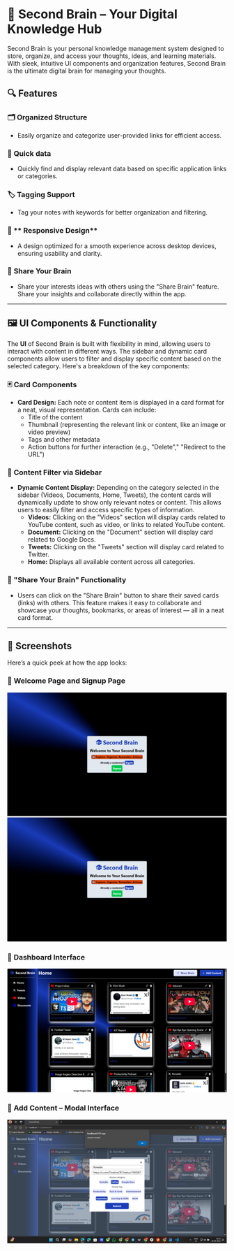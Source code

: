 # 🧠 Second Brain – Your Digital Knowledge Hub

Second Brain is your personal knowledge management system designed to store, organize, and access your thoughts, ideas, and learning materials. 
With sleek, intuitive UI components and organization features, Second Brain is the ultimate digital brain for managing your thoughts.

## 🔍 Features

### 🗂️ **Organized Structure**
- Easily organize and categorize user-provided links for efficient access.

### 🔎 **Quick data**
- Quickly find and display relevant data based on specific application links or categories.

### 🏷️ **Tagging Support**
- Tag your notes with keywords for better organization and filtering. 

### 📱 ** Responsive Design**
- A design optimized for a smooth experience across desktop devices, ensuring usability and clarity.

### 🧠 **Share Your Brain**
- Share your interests ideas with others using the "Share Brain" feature. Share your insights and collaborate directly within the app.

---

## 🖼️ UI Components & Functionality

The **UI** of Second Brain is built with flexibility in mind, allowing users to interact with content in different ways. The sidebar and dynamic card components allow users to filter and display specific content based on the selected category. Here's a breakdown of the key components:

### 🃏 **Card Components**
- **Card Design:** Each note or content item is displayed in a card format for a neat, visual representation. Cards can include:
  - Title of the content
  - Thumbnail (representing the relevant link or content, like an image or video preview)
  - Tags and other metadata
  - Action buttons for further interaction (e.g., "Delete"," "Redirect to the URL")
  
### 🔄 **Content Filter via Sidebar**
- **Dynamic Content Display:** Depending on the category selected in the sidebar (Videos, Documents, Home, Tweets), the content cards will dynamically update to show only relevant notes or content. This allows users to easily filter and access specific types of information.
  - **Videos:** Clicking on the "Videos" section will display cards related to YouTube content, such as video, or links to related YouTube content.
  - **Document:** Clicking on the "Document" section will display card related to Google Docs.
  - **Tweets:** Clicking on the "Tweets" section will display card related to Twitter.
  - **Home:** Displays all available content across all categories.

### 🧩 **"Share Your Brain" Functionality**
- Users can click on the "Share Brain" button to share their saved cards (links) with others. This feature makes it easy to collaborate and showcase your thoughts,
  bookmarks, or areas of interest — all in a neat card format.

---

## 📸 Screenshots

Here’s a quick peek at how the app looks:

### 🧳 **Welcome Page and Signup Page**
![Welcome Page](https://github.com/Theja-Nadimpalli/Second_Brain/blob/main/ScreenShots/WelcomePage.png.png?raw=true)
![Signup Page](https://github.com/Theja-Nadimpalli/Second_Brain/blob/main/ScreenShots/WelcomePage.png.png?raw=true)

### 🧠 **Dashboard Interface**
![Dashboard Interface](https://github.com/Theja-Nadimpalli/Second_Brain/blob/main/ScreenShots/Dashboard.png.png?raw=true)

### 🧳 **Add Content – Modal Interface**
![Add New Card – Modal Interface](https://github.com/Theja-Nadimpalli/Second_Brain/blob/main/ScreenShots/AddContent.png.png?raw=true)
